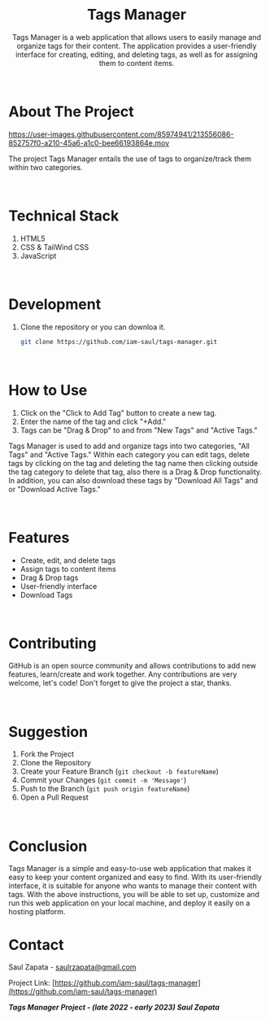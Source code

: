 <!--
*** Thank you for reading the Tags Manager README.md file.
*** Suggestion that would make this better or add/improve a feature please fork the repo and create a pull request.
*** Don't forget to give the project a star! Thanks!
-->

<div align="center">
<br />

**<h1 align="center">Tags Manager</h1>**

  <p align="center">Tags Manager is a web application that allows users to easily manage and organize tags for their content. The application provides a user-friendly interface for creating, editing, and deleting tags, as well as for assigning them to content items.
  </p>
</div>

 <br />

<!-- ABOUT THE PROJECT -->

# About The Project

https://user-images.githubusercontent.com/85974941/213556086-852757f0-a210-45a6-a1c0-bee66193864e.mov

<div align="left">
  <p>The project Tags Manager entails the use of tags to organize/track them within two categories.
  </p>
</div>

<br />

# Technical Stack

1. HTML5
2. CSS & TailWind CSS
3. JavaScript

<br />

# Development

1. Clone the repository or you can downloa it.
   ```sh
   git clone https://github.com/iam-saul/tags-manager.git
   ```
   <br />

# How to Use

1. Click on the "Click to Add Tag" button to create a new tag.
2. Enter the name of the tag and click "+Add."
3. Tags can be "Drag & Drop" to and from "New Tags" and "Active Tags."

Tags Manager is used to add and organize tags into two categories, "All Tags" and "Active Tags." Within each category you can edit tags, delete tags by clicking on the tag and deleting the tag name then clicking outside the tag category to delete that tag, also there is a Drag & Drop functionality. In addition, you can also download these tags by "Download All Tags" and or "Download Active Tags."

<br />

# Features

- Create, edit, and delete tags
- Assign tags to content items
- Drag & Drop tags
- User-friendly interface
- Download Tags

<br />

# Contributing

GitHub is an open source community and allows contributions to add new features, learn/create and work together. Any contributions are very welcome, let's code! Don't forget to give the project a star, thanks.

<br />

# Suggestion

1. Fork the Project
2. Clone the Repository
3. Create your Feature Branch (`git checkout -b featureName`)
4. Commit your Changes (`git commit -m 'Message'`)
5. Push to the Branch (`git push origin featureName`)
6. Open a Pull Request

<br />

# Conclusion

Tags Manager is a simple and easy-to-use web application that makes it easy to keep your content organized and easy to find. With its user-friendly interface, it is suitable for anyone who wants to manage their content with tags. With the above instructions, you will be able to set up, customize and run this web application on your local machine, and deploy it easily on a hosting platform.

# Contact

Saul Zapata - saulrzapata@gmail.com

Project Link: [https://github.com/iam-saul/tags-manager](https://github.com/iam-saul/tags-manager)

**_Tags Manager Project - (late 2022 - early 2023) Saul Zapata_**
